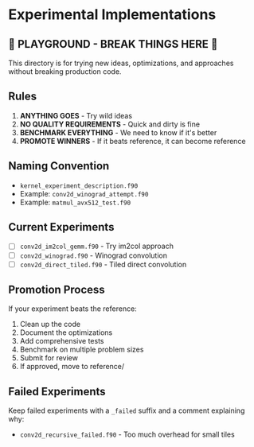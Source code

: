 # Experimental Implementations

## 🧪 PLAYGROUND - BREAK THINGS HERE 🧪

This directory is for trying new ideas, optimizations, and approaches without breaking production code.

## Rules

1. **ANYTHING GOES** - Try wild ideas
2. **NO QUALITY REQUIREMENTS** - Quick and dirty is fine
3. **BENCHMARK EVERYTHING** - We need to know if it's better
4. **PROMOTE WINNERS** - If it beats reference, it can become reference

## Naming Convention

- `kernel_experiment_description.f90`
- Example: `conv2d_winograd_attempt.f90`
- Example: `matmul_avx512_test.f90`

## Current Experiments

- [ ] `conv2d_im2col_gemm.f90` - Try im2col approach
- [ ] `conv2d_winograd.f90` - Winograd convolution
- [ ] `conv2d_direct_tiled.f90` - Tiled direct convolution

## Promotion Process

If your experiment beats the reference:
1. Clean up the code
2. Document the optimizations
3. Add comprehensive tests
4. Benchmark on multiple problem sizes
5. Submit for review
6. If approved, move to reference/

## Failed Experiments

Keep failed experiments with a `_failed` suffix and a comment explaining why:
- `conv2d_recursive_failed.f90` - Too much overhead for small tiles
